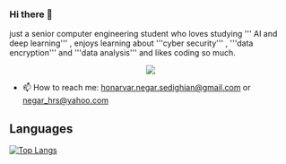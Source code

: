 ### Hi there 👋
just a senior computer engineering student who loves studying ''' AI and deep learning''' , enjoys learning about '''cyber security''' , '''data encryption''' and '''data analysis''' and likes coding so much.

<p align="center">
  <a href="https://skillicons.dev">
    <img src="https://skillicons.dev/icons?i=androidstudio,c,cpp,flutter,git,idea,java,matlab,py"/>
  </a>
</p>

- 📫 How to reach me: honarvar.negar.sedighian@gmail.com or negar_hrs@yahoo.com
  
## Languages
[![Top Langs](https://github-readme-stats.vercel.app/api/top-langs/?username=negarhonarvar&hide_progress=true&theme=highcontrast)](https://github.com/negarhonarvar?tab=repositories)
                      
<!--
**negarhonarvar/negarhonarvar** is a ✨ _special_ ✨ repository because its `README.md` (this file) appears on your GitHub profile.

Here are some ideas to get you started:

- 🔭 I’m currently working on ...
- 🌱 I’m currently learning ...
- 👯 I’m looking to collaborate on ...
- 🤔 I’m looking for help with ...
- 💬 Ask me about ...
- 📫 How to reach me: ...
- 😄 Pronouns: ...
- ⚡ Fun fact: ...
-->
